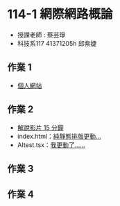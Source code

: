 # 114-1 網際網路概論
- 授課老師 : 蔡芸琤
- 科技系117 41371205h 邱紫婕

## 作業 1
- [個人網站](https://amy-chiou-hub.github.io/amy/)

## 作業 2
- [解說影片 15 分鐘](http://localhost:8081/)
- index.html：[純靜態排版更動...]()
- AItest.tsx：[我更動了......]()
## 作業 3

## 作業 4
